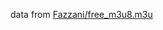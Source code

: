 data from [Fazzani/free_m3u8.m3u](https://gist.github.com/Fazzani/8f89546e188f8086a46073dc5d4e2928)
